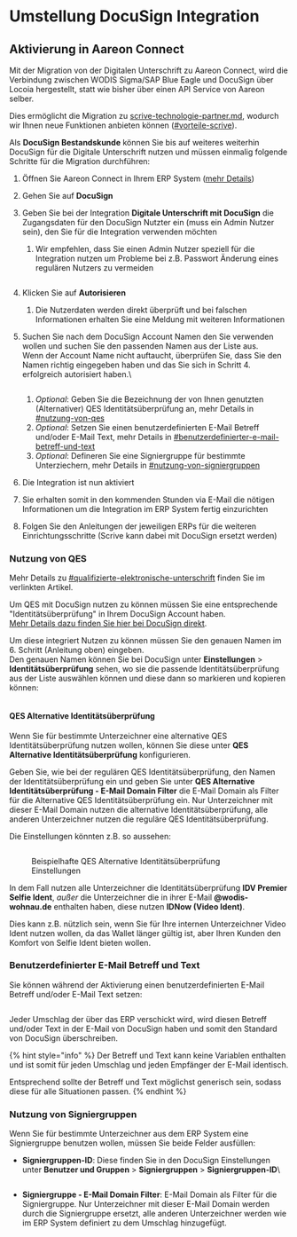 # Umstellung DocuSign Integration

## Aktivierung in Aareon Connect

Mit der Migration von der Digitalen Unterschrift zu Aareon Connect, wird die Verbindung zwischen WODIS Sigma/SAP Blue Eagle und DocuSign über Locoia hergestellt, statt wie bisher über einen API Service von Aareon selber.

Dies ermöglicht die Migration zu [scrive-technologie-partner.md](scrive-technologie-partner.md "mention"), wodurch wir Ihnen neue Funktionen anbieten können ([#vorteile-scrive](scrive-technologie-partner.md#vorteile-scrive "mention")).

Als **DocuSign Bestandskunde** können Sie bis auf weiteres weiterhin DocuSign für die Digitale Unterschrift nutzen und müssen einmalig folgende Schritte für die Migration durchführen:

1. Öffnen Sie Aareon Connect in Ihrem ERP System ([mehr Details](../../#aareon-connect-per-video-verstehen))
2. Gehen Sie auf **DocuSign**
3. Geben Sie bei der Integration **Digitale Unterschrift mit DocuSign** die Zugangsdaten für den DocuSign Nutzter ein (muss ein Admin Nutzer sein), den Sie für die Integration verwenden möchten
   1.  Wir empfehlen, dass Sie einen Admin Nutzer speziell für die Integration nutzen um Probleme bei z.B. Passwort Änderung eines regulären Nutzers zu vermeiden

       <figure><img src="../../.gitbook/assets/image (2) (1) (1).png" alt=""><figcaption></figcaption></figure>
4. Klicken Sie auf **Autorisieren**
   1. Die Nutzerdaten werden direkt überprüft und bei falschen Informationen erhalten Sie eine Meldung mit weiteren Informationen
5.  Suchen Sie nach dem DocuSign Account Namen den Sie verwenden wollen und suchen Sie den passenden Namen aus der Liste aus.\
    Wenn der Account Name nicht auftaucht, überprüfen Sie, dass Sie den Namen richtig eingegeben haben und das Sie sich in Schritt 4. erfolgreich autorisiert haben.\


    <figure><img src="../../.gitbook/assets/image.png" alt=""><figcaption></figcaption></figure>

    1. _Optional_: Geben Sie die Bezeichnung der von Ihnen genutzten (Alternativer) QES Identitätsüberprüfung an, mehr Details in [#nutzung-von-qes](umstellung-docusign-integration.md#nutzung-von-qes "mention")
    2. _Optional_: Setzen Sie einen benutzerdefinierten E-Mail Betreff und/oder E-Mail Text, mehr Details in [#benutzerdefinierter-e-mail-betreff-und-text](umstellung-docusign-integration.md#benutzerdefinierter-e-mail-betreff-und-text "mention")
    3. _Optional_: Defineren Sie eine Signiergruppe für bestimmte Unterziechern, mehr Details in [#nutzung-von-signiergruppen](umstellung-docusign-integration.md#nutzung-von-signiergruppen "mention")
6. Die Integration ist nun aktiviert
7. Sie erhalten somit in den kommenden Stunden via E-Mail die nötigen Informationen um die Integration im ERP System fertig einzurichten
8. Folgen Sie den Anleitungen der jeweiligen ERPs für die weiteren Einrichtungsschritte (Scrive kann dabei mit DocuSign ersetzt werden)

### Nutzung von QES

Mehr Details zu [#qualifizierte-elektronische-unterschrift](./#qualifizierte-elektronische-unterschrift "mention") finden Sie im verlinkten Artikel.

Um QES mit DocuSign nutzen zu können müssen Sie eine entsprechende "Identitätsüberprüfung" in Ihrem DocuSign Account haben.\
[Mehr Details dazu finden Sie hier bei DocuSign direkt](https://support.docusign.com/s/document-item?language=de\&rsc\_301=\&bundleId=pik1583277475390\&topicId=eya1583277454804.html&\_LANG=dede).

Um diese integriert Nutzen zu können müssen Sie den genauen Namen im 6. Schritt (Anleitung oben) eingeben.\
Den genauen Namen können Sie bei DocuSign unter **Einstellungen** > **Identitätsüberprüfung** sehen, wo sie die passende Identitätsüberprüfung aus der Liste auswählen können und diese dann so markieren und kopieren können:

<figure><img src="../../.gitbook/assets/Screenshot 2024-05-15 at 17.14.58.png" alt=""><figcaption></figcaption></figure>

#### QES Alternative Identitätsüberprüfung

Wenn Sie für bestimmte Unterzeichner eine alternative QES Identitätsüberprüfung nutzen wollen, können Sie diese unter **QES Alternative Identitätsüberprüfung** konfigurieren.

Geben Sie, wie bei der regulären QES Identitätsüberprüfung, den Namen der Identitätsüberprüfung ein und geben Sie unter **QES Alternative Identitätsüberprüfung - E-Mail Domain Filter** die E-Mail Domain als Filter für die Alternative QES Identitätsüberprüfung ein. Nur Unterzeichner mit dieser E-Mail Domain nutzen die alternative Identitätsüberprüfung, alle anderen Unterzeichner nutzen die reguläre QES Identitätsüberprüfung.

Die Einstellungen könnten z.B. so aussehen:

<figure><img src="../../.gitbook/assets/image (2).png" alt=""><figcaption><p>Beispielhafte QES Alternative Identitätsüberprüfung Einstellungen</p></figcaption></figure>

In dem Fall nutzen alle Unterzeichner die Identitätsüberprüfung **IDV Premier Selfie Ident**, _außer_ die Unterzeichner die in ihrer E-Mail **@wodis-wohnau.de** enthalten haben, diese nutzen **IDNow (Video Ident)**.

Dies kann z.B. nützlich sein, wenn Sie für Ihre internen Unterzeichner Video Ident nutzen wollen, da das Wallet länger gültig ist, aber Ihren Kunden den Komfort von Selfie Ident bieten wollen.

### Benutzerdefinierter E-Mail Betreff und Text

Sie können während der Aktivierung einen benutzerdefinierten E-Mail Betreff und/oder E-Mail Text setzen:

<figure><img src="../../.gitbook/assets/image (68).png" alt=""><figcaption></figcaption></figure>

Jeder Umschlag der über das ERP verschickt wird, wird diesen Betreff und/oder Text in der E-Mail von DocuSign haben und somit den Standard von DocuSign überschreiben.

{% hint style="info" %}
Der Betreff und Text kann keine Variablen enthalten und ist somit für jeden Umschlag und jeden Empfänger der E-Mail identisch.

Entsprechend sollte der Betreff und Text möglichst generisch sein, sodass diese für alle Situationen passen.
{% endhint %}

### Nutzung von Signiergruppen

Wenn Sie für bestimmte Unterzeichner aus dem ERP System eine Signiergruppe benutzen wollen, müssen Sie beide Felder ausfüllen:

*   **Signiergruppen-ID**: Diese finden Sie in den DocuSign Einstellungen unter **Benutzer und Gruppen** > **Signiergruppen** > **Signiergruppen-ID**\


    <figure><img src="../../.gitbook/assets/Screenshot 2024-09-13 at 17.42.12.png" alt=""><figcaption></figcaption></figure>
* **Signiergruppe - E-Mail Domain Filter**: E-Mail Domain als Filter für die Signiergruppe. Nur Unterzeichner mit dieser E-Mail Domain werden durch die Signiergruppe ersetzt, alle anderen Unterzeichner werden wie im ERP System definiert zu dem Umschlag hinzugefügt.
